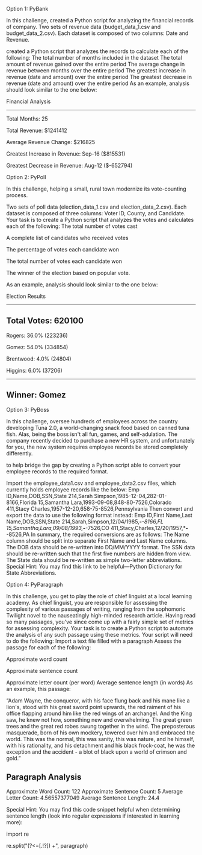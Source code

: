 



Option 1: PyBank

In this challenge,  created a Python script for analyzing the financial records of company.  Two sets of revenue data (budget_data_1.csv and budget_data_2.csv). Each dataset is composed of two columns: Date and Revenue.

created a Python script that analyzes the records to calculate each of the following:
The total number of months included in the dataset
The total amount of revenue gained over the entire period
The average change in revenue between months over the entire period
The greatest increase in revenue (date and amount) over the entire period
The greatest decrease in revenue (date and amount) over the entire period
As an example, analysis should look similar to the one below:

Financial Analysis

----------------------------
Total Months: 25

Total Revenue: $1241412

Average Revenue Change: $216825

Greatest Increase in Revenue: Sep-16 ($815531)

Greatest Decrease in Revenue: Aug-12 ($-652794)


Option 2: PyPoll

In this challenge,  helping a small, rural town modernize its vote-counting process. 

Two sets of poll data (election_data_1.csv and election_data_2.csv). Each dataset is composed of three columns: Voter ID, County, and Candidate. Your task is to create a Python script that analyzes the votes and calculates each of the following:
The total number of votes cast

A complete list of candidates who received votes

The percentage of votes each candidate won

The total number of votes each candidate won

The winner of the election based on popular vote.

As an example, analysis should look similar to the one below:

Election Results

-------------------------
Total Votes: 620100
-------------------------

Rogers: 36.0% (223236)

Gomez: 54.0% (334854)

Brentwood: 4.0% (24804)

Higgins: 6.0% (37206)

-------------------------
Winner: Gomez
-------------------------


Option 3: PyBoss

In this challenge, oversee hundreds of employees across the country developing Tuna 2.0, a world-changing snack food based on canned tuna fish. Alas, being the boss isn't all fun, games, and self-adulation. The company recently decided to purchase a new HR system, and unfortunately for you, the new system requires employee records be stored completely differently.

 to help bridge the gap by creating a Python script able to convert your employee records to the required format. 
 
Import the employee_data1.csv and employee_data2.csv files, which currently holds employee records like the below:
Emp ID,Name,DOB,SSN,State
214,Sarah Simpson,1985-12-04,282-01-8166,Florida
15,Samantha Lara,1993-09-08,848-80-7526,Colorado
411,Stacy Charles,1957-12-20,658-75-8526,Pennsylvania
Then convert and export the data to use the following format instead:
Emp ID,First Name,Last Name,DOB,SSN,State
214,Sarah,Simpson,12/04/1985,***-**-8166,FL
15,Samantha,Lara,09/08/1993,***-**-7526,CO
411,Stacy,Charles,12/20/1957,***-**-8526,PA
In summary, the required conversions are as follows:
The Name column should be split into separate First Name and Last Name columns.
The DOB data should be re-written into DD/MM/YYYY format.
The SSN data should be re-written such that the first five numbers are hidden from view.
The State data should be re-written as simple two-letter abbreviations.
Special Hint: You may find this link to be helpful—Python Dictionary for State Abbreviations.

Option 4: PyParagraph

In this challenge, you get to play the role of chief linguist at a local learning academy. As chief linguist, you are responsible for assessing the complexity of various passages of writing, ranging from the sophomoric Twilight novel to the nauseatingly high-minded research article. Having read so many passages, you've since come up with a fairly simple set of metrics for assessing complexity.
Your task is to create a Python script to automate the analysis of any such passage using these metrics. Your script will need to do the following:
Import a text file filled with a paragraph 
Assess the passage for each of the following:

Approximate word count

Approximate sentence count

Approximate letter count (per word)
Average sentence length (in words)
As an example, this passage:

“Adam Wayne, the conqueror, with his face flung back and his mane like a lion's, stood with his great sword point upwards, the red raiment of his office flapping around him like the red wings of an archangel. And the King saw, he knew not how, something new and overwhelming. The great green trees and the great red robes swung together in the wind. The preposterous masquerade, born of his own mockery, towered over him and embraced the world. This was the normal, this was sanity, this was nature, and he himself, with his rationality, and his detachment and his black frock-coat, he was the exception and the accident - a blot of black upon a world of crimson and gold.”


Paragraph Analysis
-----------------
Approximate Word Count: 122
Approximate Sentence Count: 5
Average Letter Count: 4.56557377049
Average Sentence Length: 24.4

Special Hint: You may find this code snippet helpful when determining sentence length (look into regular expressions if interested in learning more):

import re

re.split("(?&lt;=[.!?]) +", paragraph)
